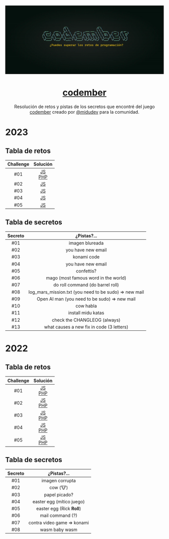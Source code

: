 <div align="center">

![Codember](./images/codember.webp)

# [codember](https://codember.dev)

Resolución de retos y pistas de los secretos que encontré del juego [codember](https://codember.dev/) creado por [@midudev](https://github.com/midudev/) para la comunidad.

</div>

# 2023

## Tabla de retos

| Challenge |                                   Solución                                   |
| :-------: | :--------------------------------------------------------------------------: |
|    #01    | [JS](2023/challenge01/js/index.js)<br/>[PHP](2023/challenge01/php/index.php) |
|    #02    | [JS](2023/challenge02/js/index.js) |
|    #03    | [JS](2023/challenge03/js/index.js) |
|    #04    | [JS](2023/challenge04/js/index.js) |
|    #05    | [JS](2023/challenge05/js/index.js) |

## Tabla de secretos

| Secreto |   ¿Pistas?...      |
| :-----: | :----------------: |
|   #01   | imagen blureada    |
|   #02   | you have new email |
|   #03   | konami code        |
|   #04   | you have new email |
|   #05   | confettis?         |
|   #06   | mago (most famous word in the world) |
|   #07   |  do roll command (do barrel roll) |
|   #08   |  log_mars_mission.txt (you need to be sudo) => new mail |
|   #09   |  Open AI man (you need to be sudo) => new mail |
|   #10   |  cow habla |
|   #11   |  install midu katas |
|   #12   |  check the CHANGLEOG (always) |
|   #13   |  what causes a new fix in code (3 letters) |

# 2022

## Tabla de retos

| Challenge |                                   Solución                                   |
| :-------: | :--------------------------------------------------------------------------: |
|    #01    | [JS](2022/challenge01/js/index.js)<br/>[PHP](2022/challenge01/php/index.php) |
|    #02    | [JS](2022/challenge02/js/index.js)<br/>[PHP](2022/challenge02/php/index.php) |
|    #03    | [JS](2022/challenge03/js/index.js)<br/>[PHP](2022/challenge03/php/index.php) |
|    #04    | [JS](2022/challenge04/js/index.js)<br/>[PHP](2022/challenge04/php/index.php) |
|    #05    | [JS](2022/challenge05/js/index.js)<br/>[PHP](2022/challenge05/php/index.php) |

## Tabla de secretos

| Secreto |         ¿Pistas?...         |
| :-----: | :-------------------------: |
|   #01   |       imagen corrupta       |
|   #02   |          cow (🐮)           |
|   #03   |        papel picado?        |
|   #04   |  easter egg (mítico juego)  |
|   #05   | easter egg (Rick **Roll**)  |
|   #06   |      mail command (?)       |
|   #07   | contra video game => konami |
|   #08   |       wasm baby wasm        |
